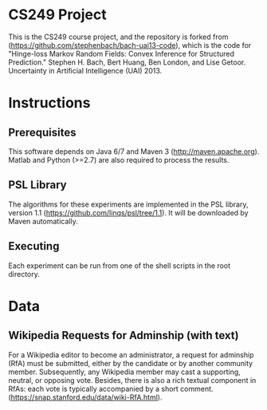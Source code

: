 CS249 Project
===============

This is the CS249 course project, and the repository is forked from (https://github.com/stephenbach/bach-uai13-code), which is the code for "Hinge-loss Markov Random Fields: Convex Inference for Structured Prediction." Stephen H. Bach, Bert Huang, Ben London, and Lise Getoor. Uncertainty in Artificial Intelligence (UAI) 2013. 

Instructions
=============

Prerequisites
-------------
This software depends on Java 6/7 and Maven 3 (http://maven.apache.org). Matlab and
Python (>=2.7) are also required to process the results.

PSL Library
-----------
The algorithms for these experiments are implemented in the PSL library, version 1.1
(https://github.com/linqs/psl/tree/1.1). It will be downloaded by Maven automatically.

Executing
---------
Each experiment can be run from one of the shell scripts in the root directory.

Data
====

Wikipedia Requests for Adminship (with text)
--------
For a Wikipedia editor to become an administrator, a request for adminship (RfA) must be submitted, either by the candidate or by another community member. Subsequently, any Wikipedia member may cast a supporting, neutral, or opposing vote. Besides, there is also a rich textual component in RfAs: each vote is typically accompanied by a short comment. (https://snap.stanford.edu/data/wiki-RfA.html).



